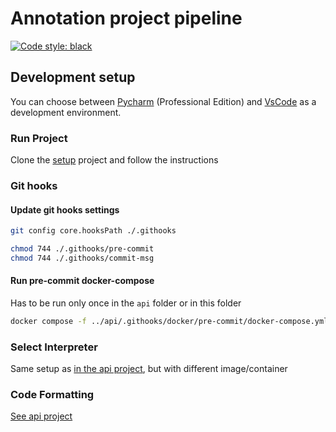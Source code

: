 # Annotation project pipeline
[![Code style: black](https://img.shields.io/badge/code%20style-black-000000.svg)](https://github.com/psf/black)

## Development setup
You can choose between [Pycharm](https://www.jetbrains.com/de-de/pycharm/) (Professional Edition) and [VsCode](https://code.visualstudio.com/) as a development environment. 

### Run Project

Clone the [setup](https://github.com/Databases-and-Informationsystems/setup) project and follow the instructions

### Git hooks
#### Update git hooks settings
```bash
git config core.hooksPath ./.githooks
```
```bash
chmod 744 ./.githooks/pre-commit
chmod 744 ./.githooks/commit-msg
```

#### Run pre-commit docker-compose
Has to be run only once in the `api` folder or in this folder
```bash
docker compose -f ../api/.githooks/docker/pre-commit/docker-compose.yml up -d
```

### Select Interpreter
Same setup as [in the api project](https://github.com/Databases-and-Informationsystems/api?tab=readme-ov-file#select-interpreter), but with different image/container

### Code Formatting
[See api project](https://github.com/Databases-and-Informationsystems/api?tab=readme-ov-file#code-formatting)
